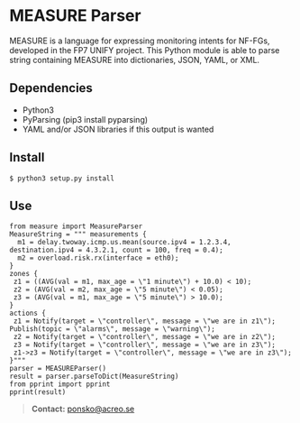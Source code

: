 MEASURE Parser 
===================

MEASURE is a language for expressing monitoring intents for NF-FGs, developed in the FP7 UNIFY project. 
This Python module is able to parse string containing MEASURE into dictionaries, JSON, YAML, or XML. 

Dependencies
-------------------
* Python3  
* PyParsing (pip3 install pyparsing)
* YAML and/or JSON libraries if this output is wanted

Install
------------------

```
$ python3 setup.py install
```

Use
-------------

```
from measure import MeasureParser
MeasureString = """ measurements { 
  m1 = delay.twoway.icmp.us.mean(source.ipv4 = 1.2.3.4, destination.ipv4 = 4.3.2.1, count = 100, freq = 0.4); 
  m2 = overload.risk.rx(interface = eth0);
}
zones { 
 z1 = ((AVG(val = m1, max_age = \"1 minute\") + 10.0) < 10);
 z2 = (AVG(val = m2, max_age = \"5 minute\") < 0.05);
 z3 = (AVG(val = m1, max_age = \"5 minute\") > 10.0);
}
actions { 
 z1 = Notify(target = \"controller\", message = \"we are in z1\"); Publish(topic = \"alarms\", message = \"warning\");
 z2 = Notify(target = \"controller\", message = \"we are in z2\");
 z3 = Notify(target = \"controller\", message = \"we are in z3\");
 z1->z3 = Notify(target = \"controller\", message = \"we are in z3\");
}"""
parser = MEASUREParser()
result = parser.parseToDict(MeasureString)
from pprint import pprint
pprint(result)
```

> **Contact:** ponsko@acreo.se
